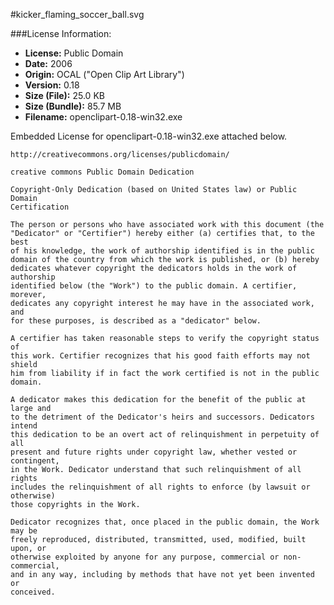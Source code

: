 #kicker_flaming_soccer_ball.svg

###License Information:

* **License:**  Public Domain
* **Date:** 2006
* **Origin:**  OCAL ("Open Clip Art Library")
* **Version:** 0.18
* **Size (File):** 25.0 KB
* **Size (Bundle):** 85.7 MB
* **Filename:** openclipart-0.18-win32.exe

Embedded License for openclipart-0.18-win32.exe attached below.

```
http://creativecommons.org/licenses/publicdomain/

creative commons Public Domain Dedication

Copyright-Only Dedication (based on United States law) or Public Domain 
Certification

The person or persons who have associated work with this document (the 
"Dedicator" or "Certifier") hereby either (a) certifies that, to the best 
of his knowledge, the work of authorship identified is in the public 
domain of the country from which the work is published, or (b) hereby 
dedicates whatever copyright the dedicators holds in the work of authorship 
identified below (the "Work") to the public domain. A certifier, morever, 
dedicates any copyright interest he may have in the associated work, and 
for these purposes, is described as a "dedicator" below.

A certifier has taken reasonable steps to verify the copyright status of 
this work. Certifier recognizes that his good faith efforts may not shield 
him from liability if in fact the work certified is not in the public domain.

A dedicator makes this dedication for the benefit of the public at large and 
to the detriment of the Dedicator's heirs and successors. Dedicators intend 
this dedication to be an overt act of relinquishment in perpetuity of all 
present and future rights under copyright law, whether vested or contingent, 
in the Work. Dedicator understand that such relinquishment of all rights 
includes the relinquishment of all rights to enforce (by lawsuit or otherwise) 
those copyrights in the Work.

Dedicator recognizes that, once placed in the public domain, the Work may be 
freely reproduced, distributed, transmitted, used, modified, built upon, or 
otherwise exploited by anyone for any purpose, commercial or non-commercial, 
and in any way, including by methods that have not yet been invented or 
conceived.
```
